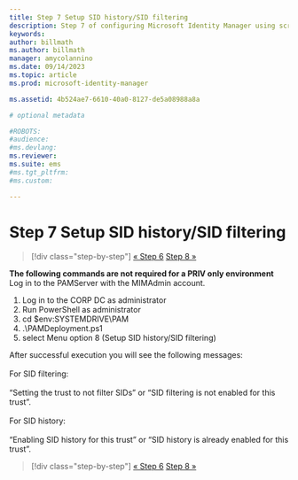 ```yaml
---
title: Step 7 Setup SID history/SID filtering
description: Step 7 of configuring Microsoft Identity Manager using scripts. This step covers setting up SID history/SID filtering.
keywords:
author: billmath
ms.author: billmath
manager: amycolannino
ms.date: 09/14/2023
ms.topic: article
ms.prod: microsoft-identity-manager

ms.assetid: 4b524ae7-6610-40a0-8127-de5a08988a8a

# optional metadata

#ROBOTS:
#audience:
#ms.devlang:
ms.reviewer:
ms.suite: ems
#ms.tgt_pltfrm:
#ms.custom:

---
```


# Step 7 Setup SID history/SID filtering

> [!div class="step-by-step"]
> [« Step 6](sp1-step6-setup-pam-trust.md)
> [Step 8 »](sp1-step8-pam-deployment-verification.md)

**The following commands are not required for a PRIV only environment**
Log in to the PAMServer with the MIMAdmin account.

1. Log in to the CORP DC as administrator
2. Run PowerShell as administrator
3. cd $env:SYSTEMDRIVE\PAM
4. .\PAMDeployment.ps1
5. select Menu option 8 (Setup SID history/SID filtering)

After successful execution you will see the following messages:<br/></br>
For SID filtering: <br/></br>
“Setting the trust to not filter SIDs” or “SID filtering is not enabled for this trust”. </br></br>
For SID history: </br></br>
“Enabling SID history for this trust” or “SID history is already enabled for this trust”.

> [!div class="step-by-step"]
> [« Step 6](sp1-step6-setup-pam-trust.md)
> [Step 8 »](sp1-step8-pam-deployment-verification.md)
